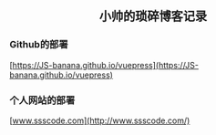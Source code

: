 
<h2 align="center">小帅的琐碎博客记录</h2>

### Github的部署

[https://JS-banana.github.io/vuepress](https://JS-banana.github.io/vuepress)

### 个人网站的部署

[www.ssscode.com](http://www.ssscode.com/)
